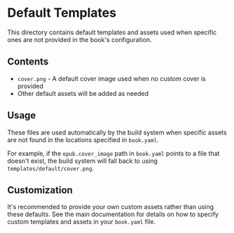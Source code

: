 # Default Templates

This directory contains default templates and assets used when specific ones are not provided in the book's configuration.

## Contents

- `cover.png` - A default cover image used when no custom cover is provided
- Other default assets will be added as needed

## Usage

These files are used automatically by the build system when specific assets are not found in the locations specified in `book.yaml`.

For example, if the `epub.cover_image` path in `book.yaml` points to a file that doesn't exist, the build system will fall back to using `templates/default/cover.png`.

## Customization

It's recommended to provide your own custom assets rather than using these defaults. See the main documentation for details on how to specify custom templates and assets in your `book.yaml` file.
